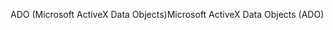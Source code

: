 <span data-ttu-id="6430d-101">ADO (Microsoft ActiveX Data Objects)</span><span class="sxs-lookup"><span data-stu-id="6430d-101">Microsoft ActiveX Data Objects (ADO)</span></span>